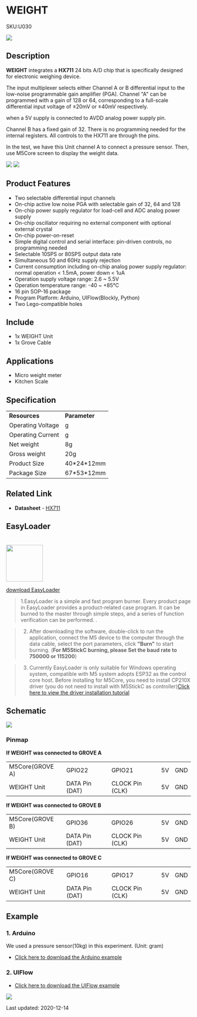 # WEIGHT

<el-tag effect="plain">SKU:U030</el-tag>

<div class="product_pic"><img src="assets/img/product_pics/unit/unit_weight_01.webp"></div>

## Description

**WEIGHT** integrates a **HX711** 24 bits A/D chip that is specifically designed for electronic weighing device.

The input multiplexer selects either Channel A or B differential input to the low-noise programmable gain amplifier (PGA). Channel "A" can be programmed with a gain of 128 or 64, corresponding to a full-scale differential input voltage of ±20mV or ±40mV respectively.

when a 5V supply is connected to AVDD analog power supply pin.

Channel B has a fixed gain of 32. There is no programming needed for the internal registers. All controls to the HX711 are through the pins.

In the test, we have this Unit channel A to connect a pressure sensor. Then, use M5Core screen to display the weight data.

<img src="assets/img/product_pics/unit/unit_weight_04.webp">

<img src="assets/img/product_pics/unit/unit_weight_03.webp">

## Product Features

- Two selectable differential input channels
- On-chip active low noise PGA with selectable gain
of 32, 64 and 128
- On-chip power supply regulator for load-cell and
ADC analog power supply
- On-chip oscillator requiring no external
component with optional external crystal
- On-chip power-on-reset
- Simple digital control and serial interface:
pin-driven controls, no programming needed
- Selectable 10SPS or 80SPS output data rate
- Simultaneous 50 and 60Hz supply rejection
- Current consumption including on-chip analog
power supply regulator:
 normal operation < 1.5mA, power down < 1uA
- Operation supply voltage range: 2.6 ~ 5.5V
- Operation temperature range: -40 ~ +85℃
- 16 pin SOP-16 package
- Program Platform: Arduino, UIFlow(Blockly, Python)
- Two Lego-compatible holes

## Include

- 1x WEIGHT Unit
- 1x Grove Cable

## Applications

-  Micro weight meter
-  Kitchen Scale

## Specification

<table>
   <tr style="font-weight:bold">
      <td>Resources</td>
      <td>Parameter</td>
   </tr>
   <tr>
      <td>Operating Voltage</td>
      <td>g</td>
   </tr>
   <tr>
      <td>Operating Current</td>
      <td>g</td>
   </tr>
   <tr>
      <td>Net weight</td>
      <td>8g</td>
   </tr>
   <tr>
      <td>Gross weight</td>
      <td>20g</td>
   </tr>
   <tr>
      <td>Product Size</td>
      <td>40*24*12mm</td>
   </tr>
   <tr>
      <td>Package Size</td>
      <td>67*53*12mm</td>
   </tr>
 </table>


## Related Link

-  **Datasheet** - [HX711](https://m5stack.oss-cn-shenzhen.aliyuncs.com/resource/docs/datasheet/unit/HX711_en.pdf)

## EasyLoader

<img src="https://m5stack.oss-cn-shenzhen.aliyuncs.com/image/EasyLoader_logo.webp" width="100px" style="margin-top:20px">

<a href="https://m5stack.oss-cn-shenzhen.aliyuncs.com/EasyLoader/Unit/EasyLoader_WEIGHT.exe"><el-button type="primary">download EasyLoader</el-button></a>

>1.EasyLoader is a simple and fast program burner. Every product page in EasyLoader provides a product-related case program. It can be burned to the master through simple steps, and a series of function verification can be performed. .

>2. After downloading the software, double-click to run the application, connect the M5 device to the computer through the data cable, select the port parameters, click **"Burn"** to start burning. (**For M5StickC burning, please Set the baud rate to 750000 or 115200**)

>3. Currently EasyLoader is only suitable for Windows operating system, compatible with M5 system adopts ESP32 as the control core host. Before installing for M5Core, you need to install CP210X driver (you do not need to install with M5StickC as controller)[Click here to view the driver installation tutorial](en/related_documents/M5Burner#install-usb-driver)

## Schematic

<img src="assets/img/product_pics/unit/weight_sch.webp">

### Pinmap

**If WEIGHT was connected to GROVE A**

<table>
 <tr><td>M5Core(GROVE A)</td><td>GPIO22</td><td>GPIO21</td><td>5V</td><td>GND</td></tr>
 <tr><td>WEIGHT Unit</td><td>DATA Pin (DAT)</td><td>CLOCK Pin (CLK)</td><td>5V</td><td>GND</td></tr>
</table>

**If WEIGHT was connected to GROVE B**

<table>
<tr><td>M5Core(GROVE B)</td><td>GPIO36</td><td>GPIO26</td><td>5V</td><td>GND</td></tr>
 <tr><td>WEIGHT Unit</td><td>DATA Pin (DAT)</td><td>CLOCK Pin (CLK)</td><td>5V</td><td>GND</td></tr>
</table>

**If WEIGHT was connected to GROVE C**

<table>
<tr><td>M5Core(GROVE C)</td><td>GPIO16</td><td>GPIO17</td><td>5V</td><td>GND</td></tr>
 <tr><td>WEIGHT Unit</td><td>DATA Pin (DAT)</td><td>CLOCK Pin (CLK)</td><td>5V</td><td>GND</td></tr>
</table>

## Example

### 1. Arduino

We used a pressure sensor(10kg) in this experiment. (Unit: gram)

- [Click here to download the Arduino example](https://github.com/m5stack/M5Stack/tree/master/examples/Unit/WEIGHT_HX711)

### 2. UIFlow

- [Click here to download the UIFlow example](https://github.com/m5stack/M5-ProductExampleCodes/tree/master/Unit/WEIGHT/UIFlow)

<img src="assets/img/product_pics/unit/unit_example/WEIGHT/example_unit_weight_01.webp">

<el-divider content-position="right">Last updated: 2020-12-14</el-divider>

<script>

   var purchase_link = 'https://m5stack.com/collections/m5-unit/products/weight-sensor-unit';


   anchor_search(purchase_link);
   scrollFunc();

</script>
